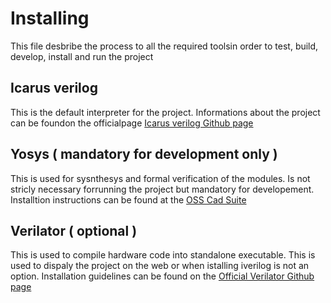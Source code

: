 #  Installing 
This file desbribe the process to all the required toolsin order to test, build, develop, install and run the project

## Icarus verilog
This is the default interpreter for the project. Informations about the project can be foundon the officialpage [Icarus verilog Github page](https://github.com/steveicarus/iverilog)

## Yosys ( mandatory for development only )
This is used for sysnthesys and formal verification of the modules. Is not stricly necessary forrunning the project but mandatory for developement. Installtion instructions can be found at the [OSS Cad Suite](https://github.com/YosysHQ/oss-cad-suite-build)

## Verilator ( optional )
This is used to  compile hardware code into standalone executable. This is used to dispaly the project on the web or when istalling iverilog is not an option. Installation guidelines can be found on the [Official Verilator Github page](https://github.com/verilator/verilator)